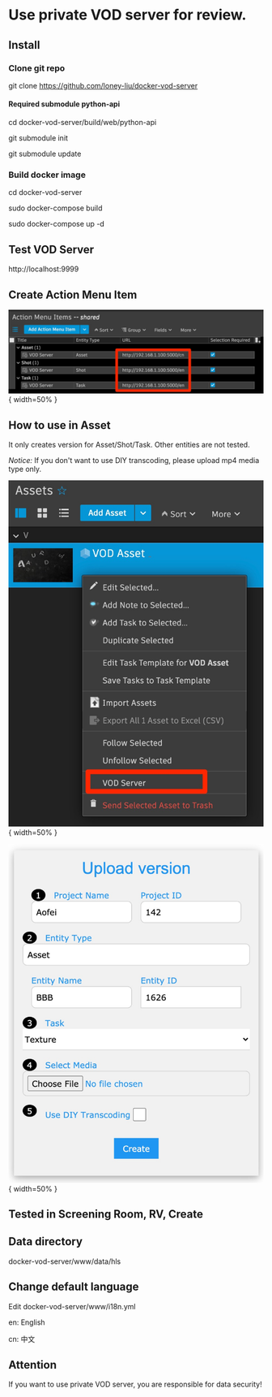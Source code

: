 # Use private VOD server for review.

## Install

### Clone git repo

git clone https://github.com/loney-liu/docker-vod-server

#### Required submodule python-api

cd docker-vod-server/build/web/python-api

git submodule init

git submodule update

### Build docker image

cd docker-vod-server

sudo docker-compose build

sudo docker-compose up -d

## Test VOD Server

http://localhost:9999

## Create Action Menu Item

![AMI](https://github.com/loney-liu/docker-vod-server/blob/master/demo/Action_Menu_Items.jpg){ width=50% }

## How to use in Asset

It only creates version for Asset/Shot/Task. Other entities are not tested.

*Notice:* If you don't want to use DIY transcoding, please upload mp4 media type only.

![Asset](https://github.com/loney-liu/docker-vod-server/blob/master/demo/Asset.jpg){ width=50% }

![upload](https://github.com/loney-liu/docker-vod-server/blob/master/demo/Uploader.jpg){ width=50% }

## Tested in Screening Room, RV, Create

## Data directory

docker-vod-server/www/data/hls

## Change default language

Edit docker-vod-server/www/i18n.yml

en: English

cn: 中文

## Attention

If you want to use private VOD server, you are responsible for data security!